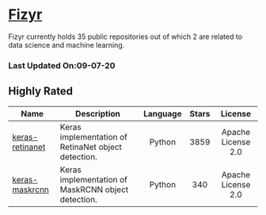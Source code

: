 # [Fizyr](https://github.com/fizyr)

Fizyr currently holds 35 public repositories out of which 2 are related to data science and machine learning.

 ### Last Updated On:09-07-20

## Highly Rated

| Name | Description | Language | Stars | License |
| ---- | ----------- | :--------: | :-----: | :-------: |
 | [keras-retinanet](https://github.com/fizyr/keras-retinanet) | Keras implementation of RetinaNet object detection. | Python | 3859 | Apache License 2.0 |
| [keras-maskrcnn](https://github.com/fizyr/keras-maskrcnn) | Keras implementation of MaskRCNN object detection. | Python | 340 | Apache License 2.0 |
